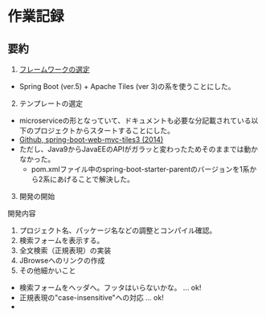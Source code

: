

# 作業記録

## 要約

1. <a href="docs/choosing_framework.md">フレームワークの選定</a>
  - Spring Boot (ver.5) + Apache Tiles (ver 3)の系を使うことにした。
2. テンプレートの選定
  - microserviceの形となっていて、ドキュメントも必要な分記載されている以下のプロジェクトからスタートすることにした。
  - [Github, spring-boot-web-mvc-tiles3 (2014)](https://github.com/mmeany/spring-boot-web-mvc-tiles3)
  - ただし、Java9からJavaEEのAPIがガラッと変わったためそのままでは動かなかった。
    - pom.xmlファイル中のspring-boot-starter-parentのバージョンを1系から2系にあげることで解決した。
3. 開発の開始




開発内容

1. プロジェクト名、パッケージ名などの調整とコンパイル確認。
2. 検索フォームを表示する。
3. 全文検索（正規表現）の実装
4. JBrowseへのリンクの作成
5. その他細かいこと
  - 検索フォームをヘッダへ。フッタはいらないかな。 ... ok!
  - 正規表現の"case-insensitive"への対応 ... ok!
  - <title>を直す。...ok!
  - ゲノムブラウザの表示範囲確認 ... ok! 
  - 設定を設定ファイルから読み込むようにする。 ... ok!
  - resetボタンを効かせる。 ... ok!
  - CSSの適用
    - マウスオーバー時の背景色を変えてユーザーの行ずれミスを防ぐ ... ok!
	- JBrowseへのリンクをアイコンで表現する。 ... ok!
	  - http://olivero.info/bari/h/hyperlink-button-icon/
	  - ロイヤリティーの問題の調査と解消が必要
6. 全体の調整 => リリース
  - DS text searchのドキュメントを作る ... ok!
7. さらに続きの細かいこと
  - rgm12のコンテナの中にDS text searchをインストール ... ok!
  - トップページつくる
  - コンテナをリリース (rgm01にWebサーバー立ててrgm22をマウントしとけばいいんでしょ)
8. CSSの整理
  - 全体配置
  - リンクアイコンのロイヤリティー問題の調査・解消が必要
9. JBrowseのプラグイン (Dojoの勉強)




## CSSの適用

- トップページ作成 -- ?? JBrowseにメニューを追加する方が良いのでは？
- そのためにはプラグインシステムを解読しないといけない。頑張ってもいいが、解読には時間がかかるから、後の話。

そうするとまずはトップページか。トップページは一定以上凝らなくていい。小平さんのこれでいいや。

text searchにCSS適用 <= 適用してみたがあまり効果なし。配置に関するCSSが効いてないからでしょう。

- CSSの勉強からですな。。<= 後回し。




## Apache Tiles

### 参考文献

Spring5 + tilesのtutorialとしては以下の記事がある。

- [Bealdung, Apache Tiles Integration with Spring MVC (2018)](https://www.baeldung.com/spring-mvc-apache-tiles)


- [Github, spring-boot-web-mvc-tiles3 (2014)](https://github.com/mmeany/spring-boot-web-mvc-tiles3)




結局
以下をテンプレートとして使うこととした。

[Github, spring-boot-web-mvc-tiles3 (2014)](https://github.com/mmeany/spring-boot-web-mvc-tiles3)

ポイントは以下の通り。

- ドキュメントが十分書いてある。
- そのままだとwarファイルができるが、これをtomcat配下に入れるのではなくmicroservice的にwarの中にtomcatが入る形になっている。
- Java9からJavaEEの構成が変わってしまったため、そのままではJava9以降のJDKでは動かない。
  - https://stackoverflow.com/questions/43574426/how-to-resolve-java-lang-noclassdeffounderror-javax-xml-bind-jaxbexception-in-j
  - このエラーが起こらないようにするには、spring-boot-starter-parentのバージョンを2.x系統にあげればよい。
  
pom.xmlを修正

    <parent>
        <groupId>org.springframework.boot</groupId>
        <artifactId>spring-boot-starter-parent</artifactId>
        <version>2.0.4.RELEASE</version>
        <relativePath /> <!-- lookup parent from repository -->
    </parent>
	
    <groupId>com.mvmlabs.spring-boot-play</groupId>
    <artifactId>spring-boot-web-mvc-tiles3</artifactId>
    <version>1.0</version>
    <packaging>jar</packaging>


コンパイル

    mvn -Dmaven.test.skip=true clean package

実行

    java -jar target\spring-boot-web-mvc-tiles3-1.0.war --debug

pom.xmlのなかで拡張子をwarと指定してある。これをjarに直せば、いわゆるmicroserviceのお作法通りとなる。


これで動作した!!

Confirm static content can be accessed:

    http://localhost:8080/static/index.html
    http://localhost:8080/index.html

Note: The first URL above demostrates Spring Boot mapping of static resources The second URL above demonstrates default index.html mapping provided by Spring Boot

Confirm that Spring MVC has been configured as expected

    http://localhost:8080/home
    http://localhost:8080/greet?name=Mark
    http://localhost:8080/greet/Mark

All done here.


## トップ画面を作る

### http://localhost:8080/ でトップ画面が出るようにする。

Controllerを書く。

	@Controller
	public class GreetingController {
		private Log log = LogFactory.getLog(this.getClass());

		@RequestMapping(value = "/", method=RequestMethod.GET)
		public String home() {
			return "site.homepage";
		}


		@RequestMapping(value = "/search", method={GET, POST})
		public ModelAndView search {

			return new ModelAndView("site.greeting", "name", name);
		}
	}





